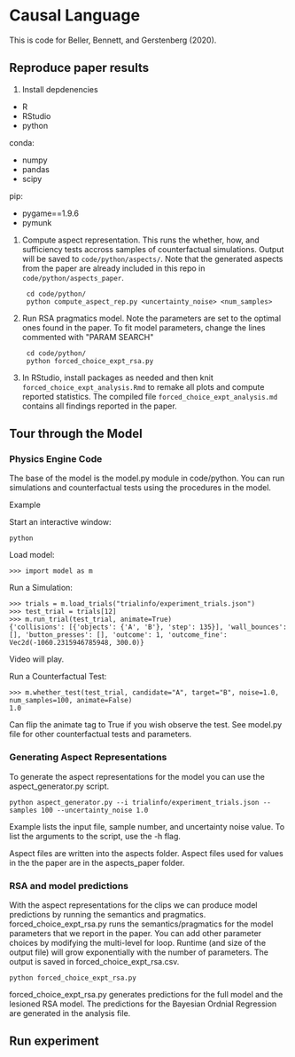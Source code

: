 # Causal Language

This is code for Beller, Bennett, and Gerstenberg (2020).

## Reproduce paper results

1. Install depdenencies

* R
* RStudio
* python

conda:

* numpy
* pandas
* scipy

pip:

* pygame==1.9.6
* pymunk

1. Compute aspect representation. This runs the whether, how, and sufficiency tests accross samples of counterfactual simulations. Output will be saved to `code/python/aspects/`. Note that the generated aspects from the paper are already included in this repo in `code/python/aspects_paper`.

        cd code/python/
        python compute_aspect_rep.py <uncertainty_noise> <num_samples>

2. Run RSA pragmatics model. Note the parameters are set to the optimal ones found in the paper. To fit model parameters, change the lines commented with "PARAM SEARCH"

        cd code/python/
        python forced_choice_expt_rsa.py

3. In RStudio, install packages as needed and then knit `forced_choice_expt_analysis.Rmd` to remake all plots and compute reported statistics. The compiled file `forced_choice_expt_analysis.md` contains all findings reported in the paper.

## Tour through the Model

### Physics Engine Code

The base of the model is the model.py module in code/python.
You can run simulations and counterfactual tests using the procedures in the model.

Example

Start an interactive window:

	python

Load model:

	>>> import model as m

Run a Simulation:

	>>> trials = m.load_trials("trialinfo/experiment_trials.json")
	>>> test_trial = trials[12]
	>>> m.run_trial(test_trial, animate=True)
	{'collisions': [{'objects': {'A', 'B'}, 'step': 135}], 'wall_bounces': [], 'button_presses': [], 'outcome': 1, 'outcome_fine': Vec2d(-1060.2315946785948, 300.0)}
Video will play.


Run a Counterfactual Test:

	>>> m.whether_test(test_trial, candidate="A", target="B", noise=1.0, num_samples=100, animate=False)
	1.0

Can flip the animate tag to True if you wish observe the test. See model.py file for other counterfactual tests and parameters.


### Generating Aspect Representations

To generate the aspect representations for the model you can use the aspect_generator.py script.

	python aspect_generator.py --i trialinfo/experiment_trials.json --samples 100 --uncertainty_noise 1.0

Example lists the input file, sample number, and uncertainty noise value. To list the arguments to the script, use the -h flag.

Aspect files are written into the aspects folder. Aspect files used for values in the the paper are in the aspects_paper folder.


### RSA and model predictions

With the aspect representations for the clips we can produce model predictions by running the semantics and pragmatics. forced_choice_expt_rsa.py runs the semantics/pragmatics for the model parameters that we report in the paper. You can add other parameter choices by modifying the multi-level for loop. Runtime (and size of the output file) will grow exponentially with the number of parameters. The output is saved in forced_choice_expt_rsa.csv.

	python forced_choice_expt_rsa.py

forced_choice_expt_rsa.py generates predictions for the full model and the lesioned RSA model. The predictions for the Bayesian Ordnial Regression are generated in the analysis file.

## Run experiment


